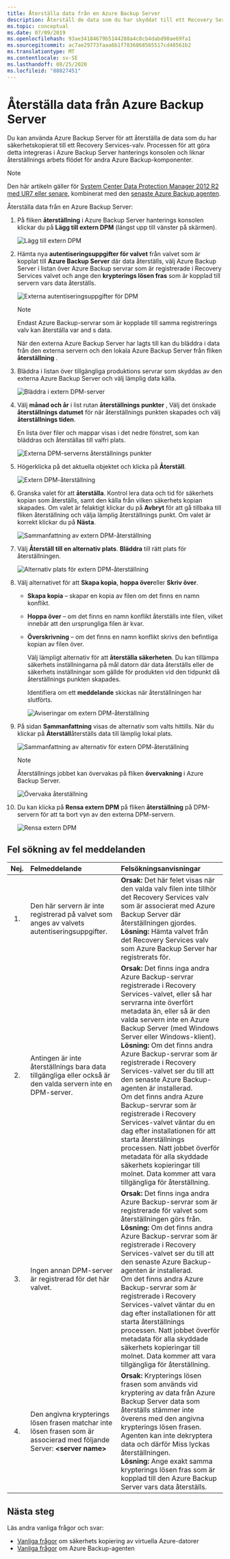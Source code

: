 ```yaml
---
title: Återställa data från en Azure Backup Server
description: Återställ de data som du har skyddat till ett Recovery Services valv från alla Azure Backup Server som är registrerade på det valvet.
ms.topic: conceptual
ms.date: 07/09/2019
ms.openlocfilehash: 93ae34184679b5144288a4c8cb4dabd90ae69fa1
ms.sourcegitcommit: ac7ae29773faaa6b1f7836868565517cd48561b2
ms.translationtype: MT
ms.contentlocale: sv-SE
ms.lasthandoff: 08/25/2020
ms.locfileid: "88827451"
---
```

# <a name="recover-data-from-azure-backup-server"></a>Återställa data från Azure Backup Server

Du kan använda Azure Backup Server för att återställa de data som du har säkerhetskopierat till ett Recovery Services-valv. Processen för att göra detta integreras i Azure Backup Server hanterings konsolen och liknar återställnings arbets flödet för andra Azure Backup-komponenter.

> [!NOTE]
> Den här artikeln gäller för [System Center Data Protection Manager 2012 R2 med UR7 eller senare](https://support.microsoft.com/kb/3065246), kombinerat med den [senaste Azure Backup agenten](https://aka.ms/azurebackup_agent).
>
>

Återställa data från en Azure Backup Server:

1. På fliken **återställning** i Azure Backup Server hanterings konsolen klickar du på **Lägg till extern DPM** (längst upp till vänster på skärmen).

    ![Lägg till extern DPM](./media/backup-azure-alternate-dpm-server/add-external-dpm.png)
2. Hämta nya **autentiseringsuppgifter för valvet** från valvet som är kopplat till **Azure Backup Server** där data återställs, välj Azure Backup Server i listan över Azure Backup servrar som är registrerade i Recovery Services valvet och ange den **krypterings lösen fras** som är kopplad till servern vars data återställs.

    ![Externa autentiseringsuppgifter för DPM](./media/backup-azure-alternate-dpm-server/external-dpm-credentials.png)

   > [!NOTE]
   > Endast Azure Backup-servrar som är kopplade till samma registrerings valv kan återställa var and s data.
   >
   >

    När den externa Azure Backup Server har lagts till kan du bläddra i data från den externa servern och den lokala Azure Backup Server från fliken **återställning** .
3. Bläddra i listan över tillgängliga produktions servrar som skyddas av den externa Azure Backup Server och välj lämplig data källa.

    ![Bläddra i extern DPM-server](./media/backup-azure-alternate-dpm-server/browse-external-dpm.png)
4. Välj **månad och år** i list rutan **återställnings punkter** , Välj det önskade **återställnings datumet** för när återställnings punkten skapades och välj **återställnings tiden**.

    En lista över filer och mappar visas i det nedre fönstret, som kan bläddras och återställas till valfri plats.

    ![Externa DPM-serverns återställnings punkter](./media/backup-azure-alternate-dpm-server/external-dpm-recoverypoint.png)
5. Högerklicka på det aktuella objektet och klicka på **Återställ**.

    ![Extern DPM-återställning](./media/backup-azure-alternate-dpm-server/recover.png)
6. Granska valet för att **återställa**. Kontrol lera data och tid för säkerhets kopian som återställs, samt den källa från vilken säkerhets kopian skapades. Om valet är felaktigt klickar du på **Avbryt** för att gå tillbaka till fliken återställning och välja lämplig återställnings punkt. Om valet är korrekt klickar du på **Nästa**.

    ![Sammanfattning av extern DPM-återställning](./media/backup-azure-alternate-dpm-server/external-dpm-recovery-summary.png)
7. Välj **Återställ till en alternativ plats**. **Bläddra** till rätt plats för återställningen.

    ![Alternativ plats för extern DPM-återställning](./media/backup-azure-alternate-dpm-server/external-dpm-recovery-alternate-location.png)
8. Välj alternativet för att **Skapa kopia**, **hoppa över**eller **Skriv över**.

   * **Skapa kopia** – skapar en kopia av filen om det finns en namn konflikt.
   * **Hoppa över** – om det finns en namn konflikt återställs inte filen, vilket innebär att den ursprungliga filen är kvar.
   * **Överskrivning** – om det finns en namn konflikt skrivs den befintliga kopian av filen över.

     Välj lämpligt alternativ för att **återställa säkerheten**. Du kan tillämpa säkerhets inställningarna på mål datorn där data återställs eller de säkerhets inställningar som gällde för produkten vid den tidpunkt då återställnings punkten skapades.

     Identifiera om ett **meddelande** skickas när återställningen har slutförts.

     ![Aviseringar om extern DPM-återställning](./media/backup-azure-alternate-dpm-server/external-dpm-recovery-notifications.png)
9. På sidan **Sammanfattning** visas de alternativ som valts hittills. När du klickar på **Återställ**återställs data till lämplig lokal plats.

    ![Sammanfattning av alternativ för extern DPM-återställning](./media/backup-azure-alternate-dpm-server/external-dpm-recovery-options-summary.png)

   > [!NOTE]
   > Återställnings jobbet kan övervakas på fliken **övervakning** i Azure Backup Server.
   >
   >

    ![Övervaka återställning](./media/backup-azure-alternate-dpm-server/monitoring-recovery.png)
10. Du kan klicka på **Rensa extern DPM** på fliken **återställning** på DPM-servern för att ta bort vyn av den externa DPM-servern.

    ![Rensa extern DPM](./media/backup-azure-alternate-dpm-server/clear-external-dpm.png)

## <a name="troubleshooting-error-messages"></a>Fel sökning av fel meddelanden

| Nej. | Felmeddelande | Felsökningsanvisningar |
|:---:|:--- |:--- |
| 1. |Den här servern är inte registrerad på valvet som anges av valvets autentiseringsuppgifter. |**Orsak:** Det här felet visas när den valda valv filen inte tillhör det Recovery Services valv som är associerat med Azure Backup Server där återställningen gjordes. <br> **Lösning:** Hämta valvet från det Recovery Services valv som Azure Backup Server har registrerats för. |
| 2. |Antingen är inte återställnings bara data tillgängliga eller också är den valda servern inte en DPM-server. |**Orsak:** Det finns inga andra Azure Backup-servrar registrerade i Recovery Services-valvet, eller så har servrarna inte överfört metadata än, eller så är den valda servern inte en Azure Backup Server (med Windows Server eller Windows-klient). <br> **Lösning:** Om det finns andra Azure Backup-servrar som är registrerade i Recovery Services-valvet ser du till att den senaste Azure Backup-agenten är installerad. <br>Om det finns andra Azure Backup-servrar som är registrerade i Recovery Services-valvet väntar du en dag efter installationen för att starta återställnings processen. Natt jobbet överför metadata för alla skyddade säkerhets kopieringar till molnet. Data kommer att vara tillgängliga för återställning. |
| 3. |Ingen annan DPM-server är registrerad för det här valvet. |**Orsak:** Det finns inga andra Azure Backup-servrar som är registrerade för valvet som återställningen görs från.<br>**Lösning:** Om det finns andra Azure Backup-servrar som är registrerade i Recovery Services-valvet ser du till att den senaste Azure Backup-agenten är installerad.<br>Om det finns andra Azure Backup-servrar som är registrerade i Recovery Services-valvet väntar du en dag efter installationen för att starta återställnings processen. Natt jobbet överför metadata för alla skyddade säkerhets kopieringar till molnet. Data kommer att vara tillgängliga för återställning. |
| 4. |Den angivna krypterings lösen frasen matchar inte lösen frasen som är associerad med följande Server: **\<server name>** |**Orsak:** Krypterings lösen frasen som används vid kryptering av data från Azure Backup Server data som återställs stämmer inte överens med den angivna krypterings lösen frasen. Agenten kan inte dekryptera data och därför Miss lyckas återställningen.<br>**Lösning:** Ange exakt samma krypterings lösen fras som är kopplad till den Azure Backup Server vars data återställs. |

## <a name="next-steps"></a>Nästa steg

Läs andra vanliga frågor och svar:

* [Vanliga frågor](backup-azure-vm-backup-faq.md) om säkerhets kopiering av virtuella Azure-datorer
* [Vanliga frågor](backup-azure-file-folder-backup-faq.md) om Azure Backup-agenten
